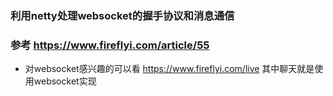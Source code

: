 ### 利用netty处理websocket的握手协议和消息通信
### 参考 https://www.fireflyi.com/article/55
* 对websocket感兴趣的可以看 https://www.fireflyi.com/live  其中聊天就是使用websocket实现